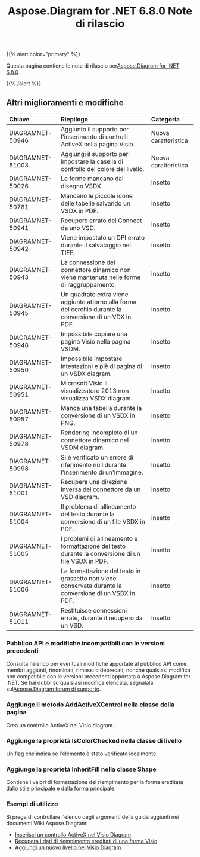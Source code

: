 ﻿---
title: Aspose.Diagram for .NET 6.8.0 Note di rilascio
type: docs
weight: 40
url: /it/net/aspose-diagram-for-net-6-8-0-release-notes/
---
{{% alert color="primary" %}} 

 Questa pagina contiene le note di rilascio per[Aspose.Diagram for .NET 6.8.0](https://www.nuget.org/packages/Aspose.Diagram/6.8.0).

{{% /alert %}} 
## **Altri miglioramenti e modifiche**

|**Chiave**|**Riepilogo**|**Categoria**|
|:- |:- |:- |
|DIAGRAMNET-50946|Aggiunto il supporto per l'inserimento di controlli ActiveX nella pagina Visio.|Nuova caratteristica|
|DIAGRAMNET-51003|Aggiungi il supporto per impostare la casella di controllo del colore del livello.|Nuova caratteristica|
|DIAGRAMNET-50026|Le forme mancano dal disegno VSDX.|Insetto|
|DIAGRAMNET-50781|Mancano le piccole icone delle tabelle salvando un VSDX in PDF.|Insetto|
|DIAGRAMNET-50941|Recupero errato dei Connect da uno VSD.|Insetto|
|DIAGRAMNET-50942|Viene impostato un DPI errato durante il salvataggio nel TIFF.|Insetto|
|DIAGRAMNET-50943|La connessione del connettore dinamico non viene mantenuta nelle forme di raggruppamento.|Insetto|
|DIAGRAMNET-50945|Un quadrato extra viene aggiunto attorno alla forma del cerchio durante la conversione di un VDX in PDF.|Insetto|
|DIAGRAMNET-50948|Impossibile copiare una pagina Visio nella pagina VSDM.|Insetto|
|DIAGRAMNET-50950|Impossibile impostare intestazioni e piè di pagina di un VSDX diagram.|Insetto|
|DIAGRAMNET-50951|Microsoft Visio Il visualizzatore 2013 non visualizza VSDX diagram.|Insetto|
|DIAGRAMNET-50957|Manca una tabella durante la conversione di un VSDX in PNG.|Insetto|
|DIAGRAMNET-50978|Rendering incompleto di un connettore dinamico nel VSDM diagram.|Insetto|
|DIAGRAMNET-50998|Si è verificato un errore di riferimento null durante l'inserimento di un'immagine.|Insetto|
|DIAGRAMNET-51001|Recupera una direzione inversa del connettore da un VSD diagram.|Insetto|
|DIAGRAMNET-51004|Il problema di allineamento del testo durante la conversione di un file VSDX in PDF.|Insetto|
|DIAGRAMNET-51005|I problemi di allineamento e formattazione del testo durante la conversione di un file VSDX in PDF.|Insetto|
|DIAGRAMNET-51006|La formattazione del testo in grassetto non viene conservata durante la conversione di un VSDX in PDF.|Insetto|
|DIAGRAMNET-51011|Restituisce connessioni errate, durante il recupero da un VSD.|Insetto|
### **Pubblico API e modifiche incompatibili con le versioni precedenti**
Consulta l'elenco per eventuali modifiche apportate al pubblico API come membri aggiunti, rinominati, rimossi o deprecati, nonché qualsiasi modifica non compatibile con le versioni precedenti apportata a Aspose.Diagram for .NET. Se hai dubbi su qualsiasi modifica elencata, segnalala sul[Aspose.Diagram forum di supporto](https://forum.aspose.com/c/diagram/17).
### **Aggiunge il metodo AddActiveXControl nella classe della pagina**
Crea un controllo ActiveX nel Visio diagram.
### **Aggiunge la proprietà IsColorChecked nella classe di livello**
Un flag che indica se l'elemento è stato verificato localmente.
### **Aggiunge la proprietà InheritFill nella classe Shape**
Contiene i valori di formattazione del riempimento per la forma ereditata dallo stile principale e dalla forma principale.
### **Esempi di utilizzo**
Si prega di controllare l'elenco degli argomenti della guida aggiunti nei documenti Wiki Aspose.Diagram:

- [Inserisci un controllo ActiveX nel Visio Diagram](/diagram/it/net/insert-an-activex-control-in-the-visio-diagram/)
- [Recupera i dati di riempimento ereditati di una forma Visio](/diagram/it/net/set-visio-shape-s-xform-line-and-fill-data/#retrieve-inherited-fill-data-of-a-visio-shape)
- [Aggiungi un nuovo livello nel Visio Diagram](/diagram/it/net/working-with-layers/#add-a-new-layer-in-the-visio-diagram)

